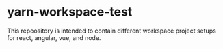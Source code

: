 # yarn-workspace-test

This repoository is intended to contain different workspace project setups for react, angular, vue, and node.
